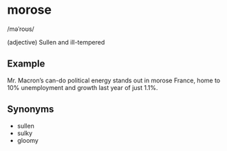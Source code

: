 # morose

/məˈroʊs/
 
(adjective) Sullen and ill-tempered

## Example

Mr. Macron’s can-do political energy stands out in morose France, home to 10% unemployment and growth last year of just 1.1%.

## Synonyms

+ sullen
+ sulky
+ gloomy
